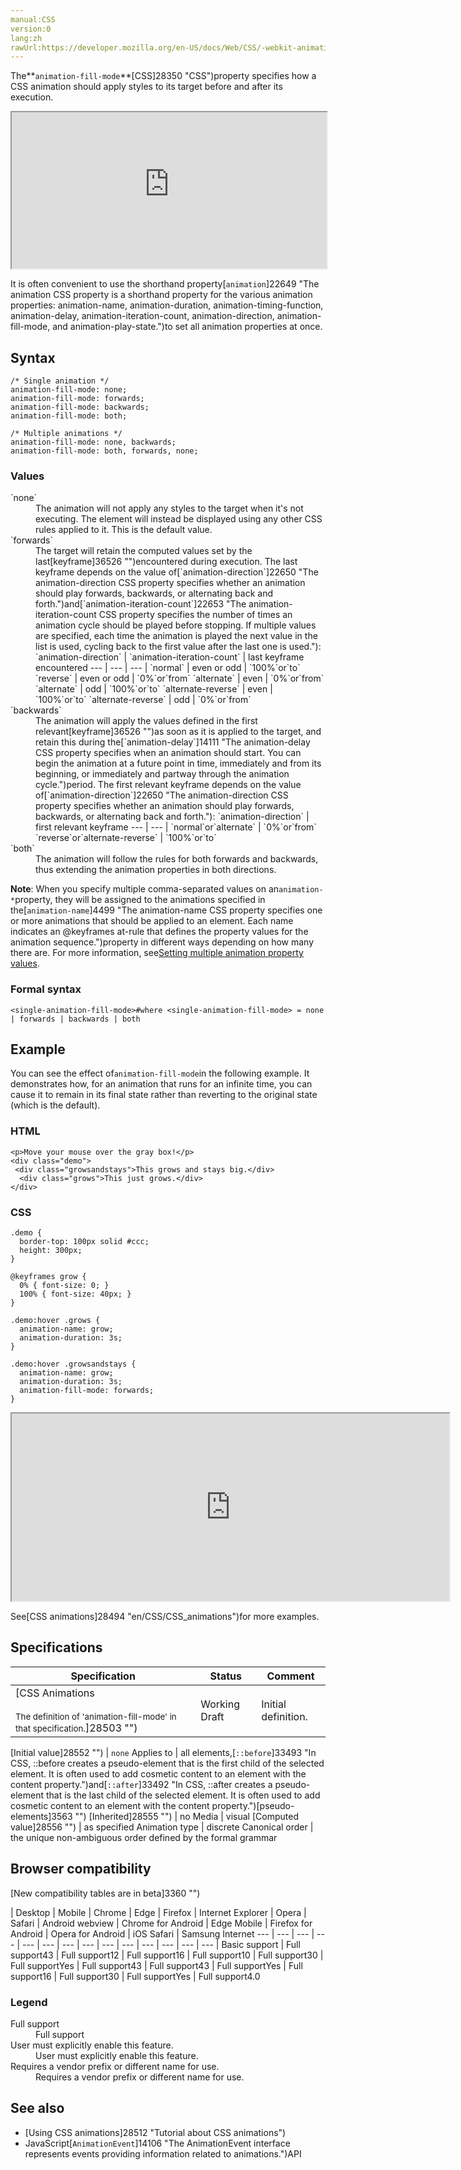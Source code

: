 ```yaml
---
manual:CSS
version:0
lang:zh
rawUrl:https://developer.mozilla.org/en-US/docs/Web/CSS/-webkit-animation-fill-mode
---
```






The**`animation-fill-mode`**[CSS]28350 "CSS")property specifies how a CSS animation should apply styles to its target before and after its execution.

<iframe src='https://interactive-examples.mdn.mozilla.net/pages/css/animation-fill-mode.html' width='100%' height='250'></iframe>


It is often convenient to use the shorthand property[`animation`]22649 "The animation CSS property is a shorthand property for the various animation properties: animation-name, animation-duration, animation-timing-function, animation-delay, animation-iteration-count, animation-direction, animation-fill-mode, and animation-play-state.")to set all animation properties at once.


## Syntax<a name="Syntax"></a>

```
/* Single animation */
animation-fill-mode: none;
animation-fill-mode: forwards;
animation-fill-mode: backwards;
animation-fill-mode: both;

/* Multiple animations */
animation-fill-mode: none, backwards;
animation-fill-mode: both, forwards, none;
```

### Values<a name="Values"></a>
<dl><dt id=''>`none`</dt><dd>The animation will not apply any styles to the target when it&#39;s not executing. The element will instead be displayed using any other CSS rules applied to it. This is the default value.</dd><dt id=''>`forwards`</dt><dd>The target will retain the computed values set by the last[keyframe]36526 "")encountered during execution. The last keyframe depends on the value of[`animation-direction`]22650 "The animation-direction CSS property specifies whether an animation should play forwards, backwards, or alternating back and forth.")and[`animation-iteration-count`]22653 "The animation-iteration-count CSS property specifies the number of times an animation cycle should be played before stopping. If multiple values are specified, each time the animation is played the next value in the list is used, cycling back to the first value after the last one is used."):
`animation-direction` | `animation-iteration-count` | last keyframe encountered 
 ---  |  ---  |  ---  | 
`normal` | even or odd | `100%`or`to` 
`reverse` | even or odd | `0%`or`from` 
`alternate` | even | `0%`or`from` 
`alternate` | odd | `100%`or`to` 
`alternate-reverse` | even | `100%`or`to` 
`alternate-reverse` | odd | `0%`or`from` 

</dd><dt id=''>`backwards`</dt><dd>The animation will apply the values defined in the first relevant[keyframe]36526 "")as soon as it is applied to the target, and retain this during the[`animation-delay`]14111 "The animation-delay CSS property specifies when an animation should start. You can begin the animation at a future point in time, immediately and from its beginning, or immediately and partway through the animation cycle.")period. The first relevant keyframe depends on the value of[`animation-direction`]22650 "The animation-direction CSS property specifies whether an animation should play forwards, backwards, or alternating back and forth."):
`animation-direction` | first relevant keyframe 
 ---  |  ---  | 
`normal`or`alternate` | `0%`or`from` 
`reverse`or`alternate-reverse` | `100%`or`to` 

</dd><dt id=''>`both`</dt><dd>The animation will follow the rules for both forwards and backwards, thus extending the animation properties in both directions.</dd></dl>

**Note**: When you specify multiple comma-separated values on an`animation-*`property, they will be assigned to the animations specified in the[`animation-name`]4499 "The animation-name CSS property specifies one or more animations that should be applied to an element. Each name indicates an @keyframes at-rule that defines the property values for the animation sequence.")property in different ways depending on how many there are. For more information, see[Setting multiple animation property values](%28512#Setting_multiple_animation_property_values "").



### Formal syntax<a name="Formal_syntax"></a>

```
<single-animation-fill-mode>#where <single-animation-fill-mode> = none | forwards | backwards | both

```

## Example<a name="Example"></a>


You can see the effect of`animation-fill-mode`in the following example. It demonstrates how, for an animation that runs for an infinite time, you can cause it to remain in its final state rather than reverting to the original state (which is the default).


### HTML<a name="HTML"></a>

```
<p>Move your mouse over the gray box!</p>
<div class="demo">
 <div class="growsandstays">This grows and stays big.</div>
  <div class="grows">This just grows.</div>
</div>
```

### CSS<a name="CSS"></a>

```
.demo {
  border-top: 100px solid #ccc;
  height: 300px;
}

@keyframes grow {
  0% { font-size: 0; }
  100% { font-size: 40px; }
}

.demo:hover .grows {
  animation-name: grow;
  animation-duration: 3s;
}

.demo:hover .growsandstays {
  animation-name: grow;
  animation-duration: 3s;
  animation-fill-mode: forwards;
}
```


<iframe src='https://mdn.mozillademos.org/en-US/docs/Web/CSS/animation-fill-mode$samples/Example?revision=1362449' width='700' height='300'></iframe>




See[CSS animations]28494 "en/CSS/CSS_animations")for more examples.


## Specifications<a name="Specifications"></a>

Specification | Status | Comment 
 ---  |  ---  |  ---  | 
[CSS Animations<br></br><small>The definition of &#39;animation-fill-mode&#39; in that specification.</small>]28503 "") | Working Draft | Initial definition. 


[Initial value]28552 "") | `none` 
Applies to | all elements,[`::before`]33493 "In CSS, ::before creates a pseudo-element that is the first child of the selected element. It is often used to add cosmetic content to an element with the content property.")and[`::after`]33492 "In CSS, ::after creates a pseudo-element that is the last child of the selected element. It is often used to add cosmetic content to an element with the content property.")[pseudo-elements]3563 "") 
[Inherited]28555 "") | no 
Media | visual 
[Computed value]28556 "") | as specified 
Animation type | discrete 
Canonical order | the unique non-ambiguous order defined by the formal grammar 


## Browser compatibility<a name="Browser_Compatibility"></a>
[New compatibility tables are in beta<i></i>]3360 "")

 | <abbr>Desktop<i></i></abbr> | <abbr>Mobile<i></i></abbr> 
 | <abbr>Chrome<i></i></abbr> | <abbr>Edge<i></i></abbr> | <abbr>Firefox<i></i></abbr> | <abbr>Internet Explorer<i></i></abbr> | <abbr>Opera<i></i></abbr> | <abbr>Safari<i></i></abbr> | <abbr>Android webview<i></i></abbr> | <abbr>Chrome for Android<i></i></abbr> | <abbr>Edge Mobile<i></i></abbr> | <abbr>Firefox for Android<i></i></abbr> | <abbr>Opera for Android<i></i></abbr> | <abbr>iOS Safari<i></i></abbr> | <abbr>Samsung Internet<i></i></abbr> 
 ---  |  ---  |  ---  |  ---  |  ---  |  ---  |  ---  |  ---  |  ---  |  ---  |  ---  |  ---  |  ---  |  ---  | 
Basic support | <abbr>Full support</abbr>43 | <abbr>Full support</abbr>12 | <abbr>Full support</abbr>16 | <abbr>Full support</abbr>10 | <abbr>Full support</abbr>30 | <abbr>Full support</abbr>Yes | <abbr>Full support</abbr>43 | <abbr>Full support</abbr>43 | <abbr>Full support</abbr>Yes | <abbr>Full support</abbr>16 | <abbr>Full support</abbr>30 | <abbr>Full support</abbr>Yes | <abbr>Full support</abbr>4.0 


### Legend<a name="Legend"></a>
<dl><dt id=''><abbr>Full support</abbr></dt><dd>Full support</dd><dt id=''><abbr>User must explicitly enable this feature.<i></i></abbr></dt><dd>User must explicitly enable this feature.</dd><dt id=''><abbr>Requires a vendor prefix or different name for use.<i></i></abbr></dt><dd>Requires a vendor prefix or different name for use.</dd></dl>

## See also<a name="See_also"></a>

* [Using CSS animations]28512 "Tutorial about CSS animations")
* JavaScript[`AnimationEvent`]14106 "The AnimationEvent interface represents events providing information related to animations.")API




